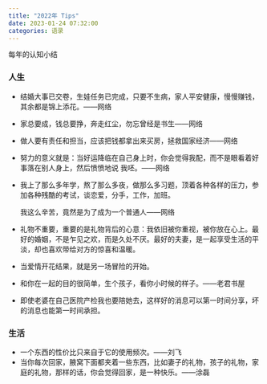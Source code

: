 ```yaml
---
title: "2022年 Tips"
date: 2023-01-24 07:32:00
categories: 语录
---
```


每年的认知小结

### 人生

- 结婚大事已交卷，生娃任务已完成，只要不生病，家人平安健康，慢慢赚钱，其余都是锦上添花。——网络

- 家总要成，钱总要挣，奔走红尘，勿忘曾经是书生——网络

- 做人要有责任和担当，应该把钱都拿出来买房，拯救国家经济——网络

- 努力的意义就是：当好运降临在自己身上时，你会觉得我配，而不是眼看着好事落在别人身上，然后愤愤地说 我呸。——网络

- 我上了那么多年学，熬了那么多夜，做那么多习题，顶着各种各样的压力，参加各种残酷的考试，谈恋爱，分手，工作，加班。

  我这么辛苦，竟然是为了成为一个普通人——网络

- 礼物不重要，重要的是礼物背后的心意：我依旧被你重视，被你放在心上。最好的婚姻，不是乍见之欢，而是久处不厌。最好的夫妻，是一起享受生活的平淡，却也喜欢带给对方的惊喜和温暖。

- 当爱情开花结果，就是另一场冒险的开始。

- 和你在一起的目的很简单，生个孩子，看你小时候的样子。——老君书屋

- 即使老婆在自己医院产检我也要陪她去，这样好的消息可以第一时间分享，坏的消息也能第一时间承担。

### 生活

- 一个东西的性价比只来自于它的使用频次。——刘飞
- 当你每次回家，腋窝下面都夹着一些东西，比如妻子的礼物，孩子的礼物，家庭的礼物，那样的话，你会觉得回家，是一种快乐。——涂磊